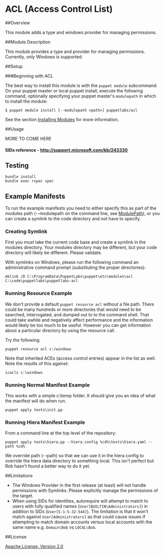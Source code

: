 ACL (Access Control List)
==============

##Overview

This module adds a type and windows provider for managing permissions.

##Module Description

This module provides a type and provider for managing permissions. Currently, only Windows is supported.


##Setup

###Beginning with ACL

The best way to install this module is with the `puppet module` subcommand.  On your puppet master or local puppet install, execute the following command, optionally specifying your puppet master's `modulepath` in which to install the module:

    $ puppet module install [--modulepath <path>] puppetlabs/acl

See the section [Installing Modules](http://docs.puppetlabs.com/puppet/2.7/reference/modules_installing.html) for more information.

##Usage

MORE TO COME HERE

#### SIDs reference - http://support.microsoft.com/kb/243330

## Testing

    bundle install
    bundle exec rspec spec

## Example Manifests

To run the example manifests you need to either specify this as part of the modules path (--modulepath on the command line, see [ModulePath](http://docs.puppetlabs.com/references/3.stable/configuration.html#modulepath)), or you can create a symlink to the code directory and not have to specify.

### Creating Symlink

First you must take the current code base and create a symlink in the modules directory. Your modules directory may be different, but your code directory will likely be different. Please validate.

With symlinks on Windows, please run the following command an administrative command prompt (substituting the proper directories):

    mklink /D C:\ProgramData\PuppetLabs\puppet\etc\modules\acl C:\code\puppetlabs\puppetlabs-acl

### Running Resource Example

We don't provide a default `puppet resource acl` without a file path. There could be many hundreds or more directories that would need to be searched, interrogated, and dumped out to to the command shell. That could take awhile and negatively affect performance and the information would likely be too much to be useful. However you can get information about a particular directory by using the resource call.

Try the following:

    puppet resource acl c:/windows

Note that inherited ACEs (access control entries) appear in the list as well. Note the results of this against:

    icacls c:\windows

### Running Normal Manifest Example

This works with a simple c:\temp folder. It should give you an idea of what the manifest will do when run.

    puppet apply tests\init.pp

### Running Hiera Manifest Example
From a command line at the top level of the repository:

    puppet apply tests\hiera.pp --hiera_config %cd%\tests\hiera.yaml --path %cd%

We override path (--path) so that we can use it in the hiera config to override the hiera data directory to something local. This isn't perfect but Rob hasn't found a better way to do it yet.

##Limitations

 * The Windows Provider in the first release (at least) will not handle permissions with Symlinks. Please explicitly manage the permissions of the target.
 * When using SIDs for identities, autorequire will attempt to match to users with fully qualified names (`User[BUILTIN\Administrators]`) in addition to SIDs (`User[S-1-5-32-544]`). The limitation is that it won't match against `User[Administrators]` as that could cause issues if attempting to match domain accounts versus local accounts with the same name e.g. `Domain\Bob` vs `LOCAL\Bob`.

##License

[Apache License, Version 2.0](http://www.apache.org/licenses/LICENSE-2.0.html)
